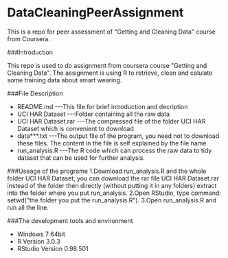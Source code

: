 DataCleaningPeerAssignment
==========================

This is a repo for peer assessment of "Getting and Cleaning Data" course from Coursera.


###Introduction

This repo is used to do assignment from coursera course "Getting and Cleaning Data". The assignment is using R to retrieve, clean and calulate some training data about smart wearing.


###File Description 
* README.md ---This file for brief introduction and decription
* UCI HAR Dataset ---Folder containing all the raw data
* UCI HAR Dataset.rar ---The compressed file of the folder UCI HAR Dataset which is convenient to download
* data***.txt ---The output file of the program, you need not to download these files. The content in the file is self explained by the file name
* run_analysis.R ---The R code which can process the raw data to tidy dataset that can be used for further analysis.


###Useage of the programe
1.Download run_analysis.R and the whole folder UCI HAR Dataset, you can download the rar file UCI HAR Dataset.rar instead of the folder then directly (without putting it in any folders) extract into the folder where you put run_analysis.
2.Open RStudio, type command: setwd("the folder you put the run_analysis.R"). 
3.Open run_analysis.R and run all the line.


###The development tools and environment

* Windows 7 64bit
* R Version 3.0.3
* RStudio Version 0.98.501 


